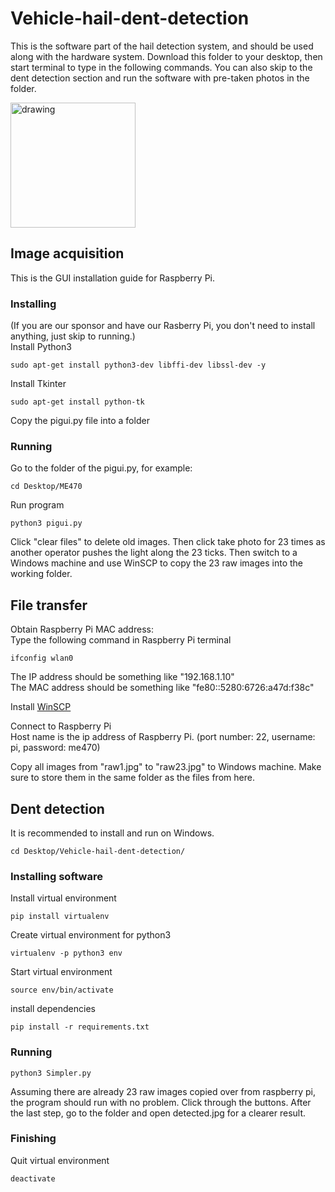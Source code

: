 # Vehicle-hail-dent-detection

This is the software part of the hail detection system, and should be used along with the hardware system. Download this folder to your desktop, then start terminal to type in the following commands. 
You can also skip to the dent detection section and run the software with pre-taken photos in the folder.
<div>
<img src="demo.png" alt="drawing" style="width:200px;"/>
</div>

## Image acquisition
This is the GUI installation guide for Raspberry Pi. 

### Installing
(If you are our sponsor and have our Rasberry Pi, you don't need to install anything, just skip to running.)<br/>
Install Python3
```
sudo apt-get install python3-dev libffi-dev libssl-dev -y
```
Install Tkinter
```
sudo apt-get install python-tk
```
Copy the pigui.py file into a folder

### Running
Go to the folder of the pigui.py, for example:
```
cd Desktop/ME470
```
Run program
```
python3 pigui.py
```
Click "clear files" to delete old images. Then click take photo for 23 times as another operator pushes the light along the 23 ticks. Then switch to a Windows machine and use WinSCP to copy the 23 raw images into the working folder.


## File transfer

Obtain Raspberry Pi MAC address:
<br/>
Type the following command in Raspberry Pi terminal
```
ifconfig wlan0
```
The IP address should be something like "192.168.1.10"<br/>
The MAC address should be something like "fe80::5280:6726:a47d:f38c"

Install [WinSCP](https://winscp.net/eng/index.php)
<br/>

Connect to Raspberry Pi <br/>
Host name is the ip address of Raspberry Pi.
(port number: 22, username: pi, password: me470)
<br/>

Copy all images from "raw1.jpg" to "raw23.jpg" to Windows machine. Make sure to store them in the same folder as the files from here.

## Dent detection
It is recommended to install and run on Windows. 
```
cd Desktop/Vehicle-hail-dent-detection/
```

### Installing software
Install virtual environment
```
pip install virtualenv
```

Create virtual environment for python3

```
virtualenv -p python3 env
```

Start virtual environment
```
source env/bin/activate
```

install dependencies
```
pip install -r requirements.txt
```

### Running
```
python3 Simpler.py
```
Assuming there are already 23 raw images copied over from raspberry pi, the program should run with no problem. Click through the buttons. After the last step, go to the folder and open detected.jpg for a clearer result.

### Finishing
Quit virtual environment
```
deactivate
```
